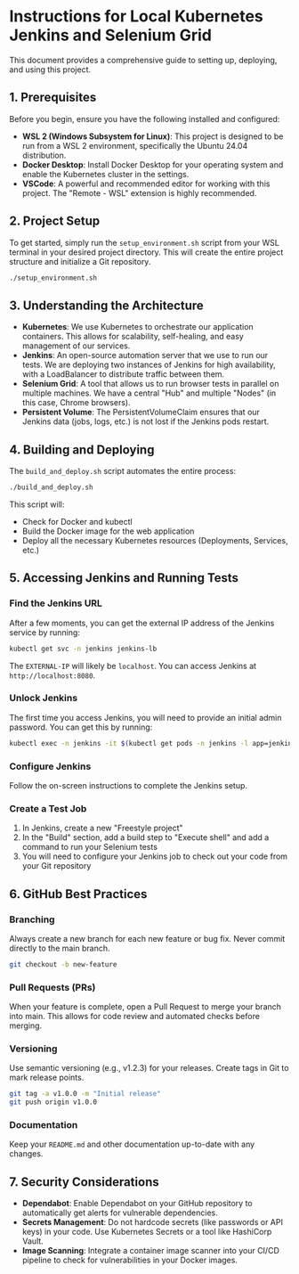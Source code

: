 # Instructions for Local Kubernetes Jenkins and Selenium Grid

This document provides a comprehensive guide to setting up, deploying, and using this project.

## 1. Prerequisites

Before you begin, ensure you have the following installed and configured:

- **WSL 2 (Windows Subsystem for Linux)**: This project is designed to be run from a WSL 2 environment, specifically the Ubuntu 24.04 distribution.
- **Docker Desktop**: Install Docker Desktop for your operating system and enable the Kubernetes cluster in the settings.
- **VSCode**: A powerful and recommended editor for working with this project. The "Remote - WSL" extension is highly recommended.

## 2. Project Setup

To get started, simply run the `setup_environment.sh` script from your WSL terminal in your desired project directory. This will create the entire project structure and initialize a Git repository.

```bash
./setup_environment.sh
```

## 3. Understanding the Architecture

- **Kubernetes**: We use Kubernetes to orchestrate our application containers. This allows for scalability, self-healing, and easy management of our services.
- **Jenkins**: An open-source automation server that we use to run our tests. We are deploying two instances of Jenkins for high availability, with a LoadBalancer to distribute traffic between them.
- **Selenium Grid**: A tool that allows us to run browser tests in parallel on multiple machines. We have a central "Hub" and multiple "Nodes" (in this case, Chrome browsers).
- **Persistent Volume**: The PersistentVolumeClaim ensures that our Jenkins data (jobs, logs, etc.) is not lost if the Jenkins pods restart.

## 4. Building and Deploying

The `build_and_deploy.sh` script automates the entire process:

```bash
./build_and_deploy.sh
```

This script will:

- Check for Docker and kubectl
- Build the Docker image for the web application
- Deploy all the necessary Kubernetes resources (Deployments, Services, etc.)

## 5. Accessing Jenkins and Running Tests

### Find the Jenkins URL

After a few moments, you can get the external IP address of the Jenkins service by running:

```bash
kubectl get svc -n jenkins jenkins-lb
```

The `EXTERNAL-IP` will likely be `localhost`. You can access Jenkins at `http://localhost:8080`.

### Unlock Jenkins

The first time you access Jenkins, you will need to provide an initial admin password. You can get this by running:

```bash
kubectl exec -n jenkins -it $(kubectl get pods -n jenkins -l app=jenkins -o jsonpath='{.items[0].metadata.name}') -- cat /var/jenkins_home/secrets/initialAdminPassword
```

### Configure Jenkins

Follow the on-screen instructions to complete the Jenkins setup.

### Create a Test Job

1. In Jenkins, create a new "Freestyle project"
2. In the "Build" section, add a build step to "Execute shell" and add a command to run your Selenium tests
3. You will need to configure your Jenkins job to check out your code from your Git repository

## 6. GitHub Best Practices

### Branching

Always create a new branch for each new feature or bug fix. Never commit directly to the main branch.

```bash
git checkout -b new-feature
```

### Pull Requests (PRs)

When your feature is complete, open a Pull Request to merge your branch into main. This allows for code review and automated checks before merging.

### Versioning

Use semantic versioning (e.g., v1.2.3) for your releases. Create tags in Git to mark release points.

```bash
git tag -a v1.0.0 -m "Initial release"
git push origin v1.0.0
```

### Documentation

Keep your `README.md` and other documentation up-to-date with any changes.

## 7. Security Considerations

- **Dependabot**: Enable Dependabot on your GitHub repository to automatically get alerts for vulnerable dependencies.
- **Secrets Management**: Do not hardcode secrets (like passwords or API keys) in your code. Use Kubernetes Secrets or a tool like HashiCorp Vault.
- **Image Scanning**: Integrate a container image scanner into your CI/CD pipeline to check for vulnerabilities in your Docker images.